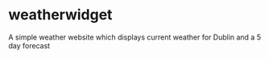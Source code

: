 # weatherwidget
A simple weather website which displays current weather for Dublin and a 5 day forecast
